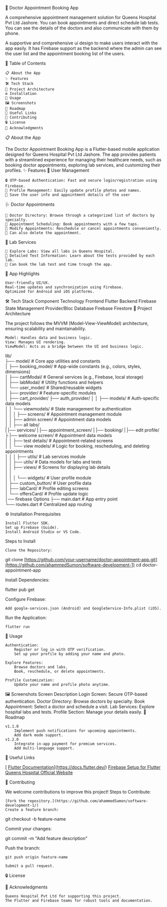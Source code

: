 🏥 Doctor Appointment Booking App

A comprehensive appointment management solution for Queens Hospital Pvt Ltd Jashore.
You can book appointments and direct schedule lab tests. You can see the details of the doctors and also communicate with them by phone.

A supportive and comprehensive ui design to make users interact with the app easily.
It has Firebase support as the backend where the admin can see the user list and the appointment booking list of the users.  





📖 Table of Contents

    📋 About the App
    ✨ Features
    🛠️ Tech Stack
    📂 Project Architecture
    ⚙️ Installation
    🚀 Usage
    🖼️ Screenshots
    🚧 Roadmap
    🔗 Useful Links
    🤝 Contributing
    🔒 License
    🎉 Acknowledgments

📋 About the App

The Doctor Appointment Booking App is a Flutter-based mobile application designed for Queens Hospital Pvt Ltd Jashore. The app provides patients with a streamlined experience for managing their healthcare needs, such as booking doctor appointments, exploring lab services, and customizing their profiles.
✨ Features
🌟 User Management

    🔒 OTP-based Authentication: Fast and secure login/registration using Firebase.
    👤 Profile Management: Easily update profile photos and names.
    👤 Save the user info and appointment details of the user

🩺 Doctor Appointments

    📑 Doctor Directory: Browse through a categorized list of doctors by specialty.
    📅 Appointment Scheduling: Book appointments with a few taps.
    🔄 Modify Appointments: Reschedule or cancel appointments conveniently.
    🔄 Can also delete the appointment.
    

🧪 Lab Services

    🏥 Explore Labs: View all labs in Queens Hospital.
    📜 Detailed Test Information: Learn about the tests provided by each lab.
    🔄 Can book the lab test and time trough the app.

📱 App Highlights

    User-friendly UI/UX.
    Real-time updates and synchronization using Firebase.
    Optimized for Android and iOS platforms.

🛠️ Tech Stack
Component	Technology
Frontend	Flutter
Backend	Firebase
State Management	Provider/Bloc
Database	Firebase Firestore
📂 Project Architecture

The project follows the MVVM (Model-View-ViewModel) architecture, ensuring scalability and maintainability.

    Model: Handles data and business logic.
    View: Manages UI rendering.
    ViewModel: Acts as a bridge between the UI and business logic.

lib/  
├── model/                  # Core app utilities and constants  
│   ├── booking_model/         # App-wide constants (e.g., colors, styles, dimensions)  
│   ├── cartModal/          # General services (e.g., Firebase, local storage)  
│   ├── labModal/             # Utility functions and helpers  
│   └── user_model/           # Shared/reusable widgets  
│
├── provider/              # Feature-specific modules  
│   ├── cart_provider/
     ├── auth_provider/
│   │   ├── models/        # Auth-specific data models   
│   │   └── viewmodels/    # State management for authentication  
│   │
│   ├── screens/      # Appointment management module  
│   │   ├── admin screen/        # Appointment data models  
│   │   ├── all labs/  
|	|── services/
|	|── appointment_screen/
| 	|── booking/
|  	|── edit profile/
├	|── welcome screen/        # Appointment data models  
│   │   ├── test details/ # Appointment-related screens  
│   │   └── view models/    # Logic for booking, rescheduling, and deleting appointments  
│   │
│   ├── utils/              # Lab services module  
│   │   ├── utils/        # Data models for labs and tests  
│   │   ├── views/         # Screens for displaying lab details  
│   │     
│   │
│   └── widgets/           # User profile module  
│       ├── custom_button/        # User profile data  
│       ├── labCard/         # Profile editing screens  
│       └── offersCard/    # Profile update logic  
│── firebase Options
├── main.dart              # App entry point  
└── routes.dart            # Centralized app routing  

⚙️ Installation
Prerequisites

    Install Flutter SDK.
    Set up Firebase (Guide).
    Install Android Studio or VS Code.

Steps to Install

    Clone the Repository:

git clone [https://github.com/your-username/doctor-appointment-app.git](https://github.com/ahammedSumon/software-development-1)
cd doctor-appointment-app

Install Dependencies:

flutter pub get

Configure Firebase:

    Add google-services.json (Android) and GoogleService-Info.plist (iOS).

Run the Application:

    flutter run

🚀 Usage

    Authentication:
        Register or log in with OTP verification.
        Set up your profile by adding your name and photo.

    Explore Features:
        Browse doctors and labs.
        Book, reschedule, or delete appointments.

    Profile Customization:
        Update your name and profile photo anytime.

🖼️ Screenshots
Screen	Description
	Login Screen: Secure OTP-based authentication.
	Doctor Directory: Browse doctors by specialty.
	Book Appointment: Select a doctor and schedule a visit.
	Lab Services: Explore hospital labs and tests.
	Profile Section: Manage your details easily.
🚧 Roadmap

    v1.1.0
        Implement push notifications for upcoming appointments.
        Add dark mode support.
    v1.2.0
        Integrate in-app payment for premium services.
        Add multi-language support.

🔗 Useful Links

   [ [Flutter Documentation](https://docs.flutter.dev/)](https://docs.flutter.dev/)
   [ Firebase Setup for Flutter](https://firebase.google.com/docs/flutter/setup)
   [ Queens Hospital Official Website](https://queenshospital.com.bd/)

🤝 Contributing

We welcome contributions to improve this project!
Steps to Contribute:

    [Fork the repository.](https://github.com/ahammedSumon/software-development-1/)
    Create a feature branch:

git checkout -b feature-name

Commit your changes:

git commit -m "Add feature description"

Push the branch:

    git push origin feature-name

    Submit a pull request.

🔒 License

🎉 Acknowledgments

    Queens Hospital Pvt Ltd for supporting this project.
    The Flutter and Firebase teams for robust tools and documentation.
